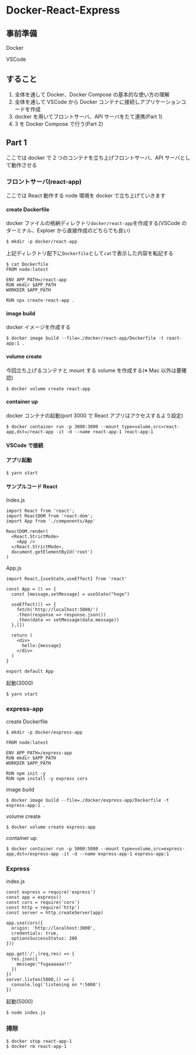# Docker-React-Express

## 事前準備

Docker

VSCode

## すること

1. 全体を通して Docker、Docker Compose の基本的な使い方の理解
2. 全体を通して VSCode から Docker コンテナに接続しアプリケーションコードを作成
3. docker を用いてフロントサーバ、API サーバをたて連携(Part 1)
4. 3 を Docker Compose で行う(Part 2)

## Part 1

ここでは docker で 2 つのコンテナを立ち上げフロントサーバ、API サーバとして動作させる

### フロントサーバ(react-app)

ここでは React 動作する node 環境を docker で立ち上げていきます

#### create Dockerfile

docker ファイルの格納ディレクトリ`docker/react-app`を作成する(VSCode のターミナル、Exploer から直接作成のどちらでも良い)

```
$ mkdir -p docker/react-app
```

上記ディレクトリ配下に`Dockerfile`として`cat`で表示した内容を転記する

```
$ cat Dockerfile
FROM node:latest

ENV APP_PATH=/react-app
RUN mkdir $APP_PATH
WORKDIR $APP_PATH

RUN npx create-react-app .
```

#### image build

docker イメージを作成する

```
$ docker image build --file=./docker/react-app/Dockerfile -t react-app:1 .
```

#### volume create

今回立ち上げるコンテナと mount する volume を作成する(※ Mac 以外は要確認)

```
$ docker volume create react-app
```

#### container up

docker コンテナの起動(port 3000 で React アプリはアクセスするよう設定)

```
$ docker container run -p 3000:3000 --mount type=volume,src=react-app,dst=/react-app -it -d --name react-app-1 react-app:1
```

#### VSCode で接続

#### アプリ起動

```
$ yarn start
```

#### サンプルコード React

Index.js

```
import React from 'react';
import ReactDOM from 'react-dom';
import App from './components/App'

ReactDOM.render(
  <React.StrictMode>
    <App />
  </React.StrictMode>,
  document.getElementById('root')
)
```

App.js

```
import React,{useState,useEffect} from 'react'

const App = () => {
  const [message,setMessage] = useState("hoge")

  useEffect(() => {
    fetch('http://localhost:5000/')
    .then(response => response.json())
    .then(data => setMessage(data.message))
  },[])

  return (
    <div>
      hello:{message}
    </div>
  )
}

export default App
```

起動(3000)

```
$ yarn start
```

### express-app

create Dockerfile

```
$ mkdir -p docker/express-app
```

```
FROM node:latest

ENV APP_PATH=/express-app
RUN mkdir $APP_PATH
WORKDIR $APP_PATH

RUN npm init -y
RUN npm install -y express cors
```

image build

```
$ docker image build --file=./docker/express-app/Dockerfile -t express-app:1 .
```

volume create

```
$ docker volume create express-app
```

container up

```
$ docker container run -p 5000:5000 --mount type=volume,src=express-app,dst=/express-app -it -d --name express-app-1 express-app:1
```

### Express

index.js

```
const express = require('express')
const app = express()
const cors = require('cors')
const http = require('http')
const server = http.createServer(app)

app.use(cors({
  origin: 'http://localhost:3000',
  credentials: true,
  optionsSuccessStatus: 200
}))

app.get('/',(req,res) => {
  res.json({
    message:"fugaaaaaa!!"
  })
})
server.listen(5000,() => {
  console.log('listening on *:5000')
})
```

起動(5000)

```
$ node index.js
```

### 掃除

```
$ docker stop react-app-1
$ docker rm react-app-1
```
